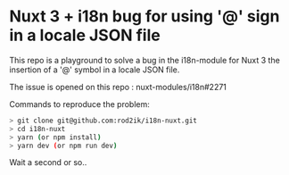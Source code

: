 # Nuxt 3 + i18n bug for using '@' sign in a locale JSON file

This repo is a playground to solve a bug in the i18n-module for Nuxt 3 the insertion of a '@' symbol in a locale JSON file.

The issue is opened on this repo : nuxt-modules/i18n#2271

Commands to reproduce the problem:

``` bash
> git clone git@github.com:rod2ik/i18n-nuxt.git
> cd i18n-nuxt
> yarn (or npm install)
> yarn dev (or npm run dev)
```

Wait a second or so..